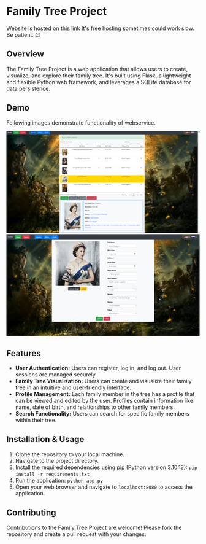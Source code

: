 # Family Tree Project
Website is hosted on this [link](https://familytreewebapp.onrender.com/) It's free hosting sometimes could work slow. Be patient. 😊
## Overview
The Family Tree Project is a web application that allows users to create, visualize, and explore their family tree. It's built using Flask, a lightweight and flexible Python web framework, and leverages a SQLite database for data persistence.

## Demo 
Following images demonstrate functionality of webservice. 

![Alt text](treeflaskapp/static/demo/img1.png?raw=true "Interface Demo 1")
![Alt text](treeflaskapp/static/demo/img2.png?raw=true "Interface Demo 2")
## Features
- **User Authentication:** Users can register, log in, and log out. User sessions are managed securely.
- **Family Tree Visualization:** Users can create and visualize their family tree in an intuitive and user-friendly interface.
- **Profile Management:** Each family member in the tree has a profile that can be viewed and edited by the user. Profiles contain information like name, date of birth, and relationships to other family members.
- **Search Functionality:** Users can search for specific family members within their tree.

## Installation & Usage
1. Clone the repository to your local machine.
2. Navigate to the project directory.
3. Install the required dependencies using pip (Python version 3.10.13): `pip install -r requirements.txt`
4. Run the application: `python app.py`
5. Open your web browser and navigate to `localhost:8080` to access the application.

## Contributing
Contributions to the Family Tree Project are welcome! Please fork the repository and create a pull request with your changes.
